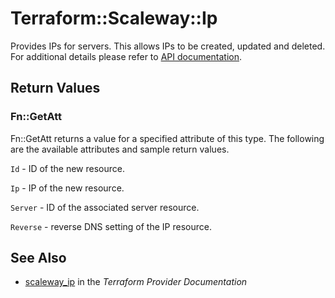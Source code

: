 # Terraform::Scaleway::Ip

Provides IPs for servers. This allows IPs to be created, updated and deleted.
For additional details please refer to [API documentation](https://developer.scaleway.com/#ips).

## Return Values

### Fn::GetAtt

Fn::GetAtt returns a value for a specified attribute of this type. The following are the available attributes and sample return values.

`Id` - ID of the new resource.

`Ip` - IP of the new resource.

`Server` - ID of the associated server resource.

`Reverse` - reverse DNS setting of the IP resource.

## See Also

* [scaleway_ip](https://www.terraform.io/docs/providers/scaleway/r/ip.html) in the _Terraform Provider Documentation_